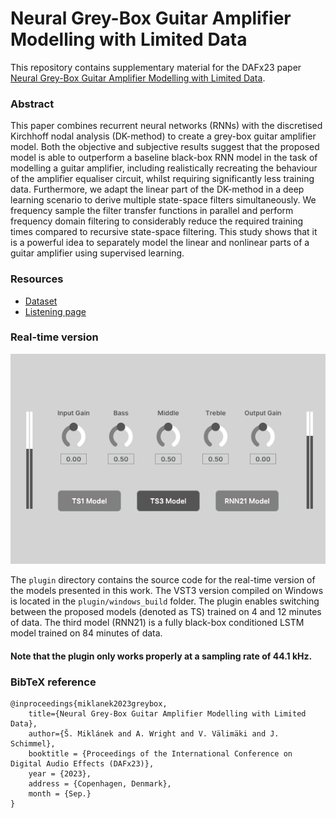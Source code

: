 # Neural Grey-Box Guitar Amplifier Modelling with Limited Data
This repository contains supplementary material for the DAFx23 paper [Neural Grey-Box Guitar Amplifier Modelling with Limited Data](https://www.dafx.de/paper-archive/2023/DAFx23_paper_52.pdf).

### Abstract
This paper combines recurrent neural networks (RNNs) with the discretised Kirchhoff nodal analysis (DK-method) to create a grey-box guitar amplifier model. Both the objective and subjective results suggest that the proposed model is able to outperform a baseline black-box RNN model in the task of modelling a guitar amplifier, including realistically recreating the behaviour of the amplifier equaliser circuit, whilst requiring significantly less training data. Furthermore, we adapt the linear part of the DK-method in a deep learning scenario to derive multiple state-space filters simultaneously. We frequency sample the filter transfer functions in parallel and perform frequency domain filtering to considerably reduce the required training times compared to recursive state-space filtering. This study shows that it is a powerful idea to separately model the linear and nonlinear parts of a guitar amplifier using supervised learning.

### Resources
- [Dataset](https://zenodo.org/record/7970723)
- [Listening page](https://stepanmk.github.io/grey-box-amp/)

### Real-time version

<a href="https://github.com/stepanmk/grey-box-amp/tree/master/plugin">
    <p align="center">
        <img src="./imgs/plugin.png">
    </p>
</a>


The ```plugin``` directory contains the source code for the real-time version of the models presented in this work. The VST3 version compiled on Windows is located in the ```plugin/windows_build``` folder. The plugin enables switching between the proposed models (denoted as TS) trained on 4 and 12 minutes of data. The third model (RNN21) is a fully black-box conditioned LSTM model trained on 84 minutes of data.

#### Note that the plugin only works properly at a sampling rate of 44.1 kHz.

### BibTeX reference

```
@inproceedings{miklanek2023greybox,
    title={Neural Grey-Box Guitar Amplifier Modelling with Limited Data},
    author={Š. Miklánek and A. Wright and V. Välimäki and J. Schimmel},
    booktitle = {Proceedings of the International Conference on Digital Audio Effects (DAFx23)},
    year = {2023},
    address = {Copenhagen, Denmark}, 
    month = {Sep.}
}
```